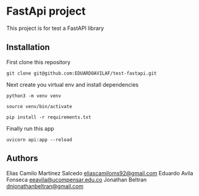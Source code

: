 # FastApi project

This project is for test a FastAPI library

## Installation

First clone this repository

```shell
git clone git@github.com:EDUARDOAVILAF/test-fastapi.git
```

Next create you virtual env and install dependencies

```shell
python3 -m venv venv
```

```shell
source venv/bin/activate
```

```shell
pip install -r requirements.txt
```

Finally run this app

```shell
uvicorn api:app --reload
```

## Authors

Elias Camilo Martinez Salcedo <eliascamiloms92@gmail.com>
Eduardo Avila Fonseca <eeavila@ucompensar.edu.co>
Jonathan Beltran <dnjonathanbeltran@gmail.com>